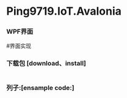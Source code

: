 ﻿# Ping9719.IoT.Avalonia

### WPF界面
#界面实现


### 下载包 [download、install]
```CSharp

```

### 列子:[ensample code:]
```CSharp

```
